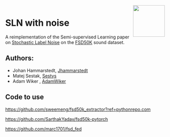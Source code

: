 <img src="https://www.ashevillenc.gov/wp-content/uploads/2018/11/noise-illustration-1024x710.jpg" align="right" height="100px" widht="100px">

# SLN with noise

A reimplementation of the Semi-supervised Learning paper on [Stochastic Label Noise](https://github.com/chenpf1025/SLN) on the [FSD50K](https://arxiv.org/abs/2010.00475)
sound dataset.

## Authors:
* Johan Hammarstedt, [Jhammarstedt](https://github.com/jhammarstedt)
* Matej Sestak, [Sestys](https://github.com/sestys)
* Adam Wiker , [AdamWiker](https://github.com/AdamWiker)

## Code to use
https://github.com/sweemeng/fsd50k_extractor?ref=pythonrepo.com

https://github.com/SarthakYadav/fsd50k-pytorch

https://github.com/marc1701/fsd_fed